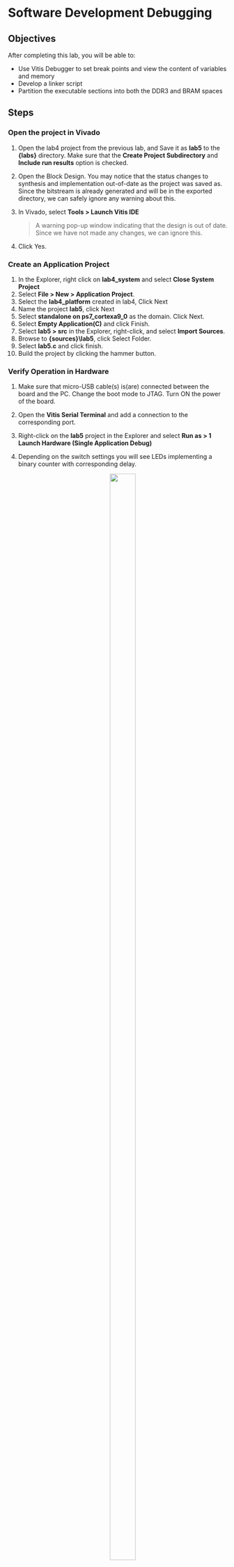 # Software Development Debugging

## Objectives
After completing this lab, you will be able to:
* Use Vitis Debugger to set break points and view the content of variables and memory
* Develop a linker script
* Partition the executable sections into both the DDR3 and BRAM spaces
## Steps

### Open the project in Vivado

1.	Open the lab4 project from the previous lab, and Save it as **lab5** to the **{labs}** directory. Make sure that the **Create Project Subdirectory** and **Include run results** option is checked.

2.	Open the Block Design. You may notice that the status changes to synthesis and implementation out-of-date as the project was saved as. Since the bitstream is already generated and will be in the exported directory, we can safely ignore any warning about this.

3.	In Vivado, select **Tools > Launch Vitis IDE**

    >A warning pop-up window indicating that the design is out of date. Since we have not made any changes, we can ignore this.

4.	Click Yes.

### Create an Application Project

1.	In the Explorer, right click on **lab4_system** and select **Close System Project**
1.	Select **File > New > Application Project**.
1.  Select the **lab4_platform** created in lab4, Click Next
1.	Name the project **lab5**, click Next
1.  Select **standalone on ps7_cortexa9_0** as the domain. Click Next.
1.	Select **Empty Application(C)** and click Finish.
1.	Select **lab5 > src** in the Explorer, right-click, and select **Import Sources**.
1.	Browse to **{sources}\lab5**, click Select Folder.
1.  Select **lab5.c** and click finish.
1.  Build the project by clicking the hammer button.

### Verify Operation in Hardware

1.	Make sure that micro-USB cable(s) is(are) connected between the board and the PC. Change the boot mode to JTAG. Turn ON the power of the board.
1. Open the **Vitis Serial Terminal** and add a connection to the corresponding port.
2. Right-click on the **lab5** project in the Explorer and select **Run as > 1 Launch Hardware (Single Application Debug)**
3. Depending on the switch settings you will see LEDs implementing a binary counter with corresponding delay.
    <p align="center">
    <img src ="pics/lab5/7_termop.jpg" width="35%" height="80%"/>
    </p>
    <p align = "center">
    <i> Terminal window output </i>
    </p>

    > Note: Setting the DIP switches and push buttons will change the results displayed. Flip the DIP switches and verify that the LEDs light with corresponding delay according to the switch settings. Also notice in the Terminal window, the previous and current switch settings are displayed whenever you flip switches.

### Launch Debugger


1.	Right-click on the **lab5** project in the Explorer and select **Debug as > 1 Launch Hardware (Single Application Debug)**. Click OK to relaunch the session if prompted.

3.	Double-click in the left margin to set a breakpoint on various lines in *lab5.c* shown below. A breakpoint has been set when a “tick” and blue circle appear in the left margin beside the line when the breakpoint was set. (The line numbers may be slightly different in your file.)

     The **first** breakpoint is where count is initialized to 0.  The **second** breakpoint is to catch if the timer initialization fails. The **third** breakpoint is when the program is about to read the dip switch settings.  The **fourth** breakpoint is when the program is about to terminate due to pressing of center push button. The **fifth** breakpoint is when the timer has expired and about to write to LED.

    <p align="center">
    <img src ="pics/lab5/8_bp.jpg" width="80%"  height="80%"/>
    </p>
    <p align="center">
    <img src ="pics/lab5/9_bp.jpg" width="80%"  height="80%"/>
    </p>
    <p align = "center">
    <i>Setting breakpoints</i>
    </p>

4.	Click on the **Resume** button or press **F8** to continue executing the program up until the first breakpoint is reached.

    In the _Variables_ tab you will notice that the count variable may have value other than 0.
5.	Click on the **Step Over** button or press **F6** to execute one statement. As you do step over, you will notice that the count variable value changed to 0.
6.	Click on the **Resume** button again and you will see that several lines of the code are executed and the execution is suspended at the third breakpoint. The second breakpoint is skipped.  This is due to successful timer initialization.
7.	Click on the **Step Over (F6)** button to execute one statement. As you do step over, you will notice that the **dip_check_prev** variable value changed to a value depending on the switch settings on your board.
8.	Click on the memory tab.  If you do not see it, go to **Window > Show View > Memory**.
9.	Click the plus sign to add a **Memory Monitor**

    <p align="center">
    <img src ="pics/lab5/cmemlocn.jpg" width="50%"  height="80%"/>
    </p>
    <p align = "center">
    <i>Monitor memory location</i>
    </p>

10.	Enter the address for the private counter load register (_0xF8F00600_), and click OK.

    <p align="center">
    <img src ="pics/lab5/dmonitormem.jpg" width="30%"  height="80%"/>
    </p>
    <p align = "center">
    <i>Monitoring a Memory Address</i>
    </p>

    You can find the address by looking at the _xparameters.h_ file entry to get the base address (```# XPAR_PS7XPAR_PS7_SCUTIMER_0_BASEADDR1``` ), and find the load offset double-clicking on the xscutimer.h in the outline window followed by double-clicking on the *xscutimer_hw.h* and then selecting **XSCUTIMER_LOAD_OFFSET**.


11.	Make sure the DIP Switches are **not** set to “0000” and click on the **Step Over** button to execute one statement which will load the timer register.

    Notice that the address 0xF8F00604 has become red colored as the content has changed. Verify that the content is same as the value: **dip_check_prev*32500000**. You will see hexadecimal equivalent (displaying bytes in the order 0 -> 3).

    >E.g. for dip_check_prev = 1; the value is 0x01EFE920; (reversed: 0x20E9EF01)
12.	Click on the **Resume** button to continue execution of the program. The program will stop at the writing to the LED port (skipping fourth breakpoint as center push button as has not occurred).

    Notice that the value of the counter register is changed from the previous one as the timer was started and the countdown had begun.
13.	Click on the **Step Over** button to execute one statement which will write to the LED port and which should turn OFF the LEDs as the count=0.
14.	Double-click on the **fifth** breakpoint, the one that writes to the LED port, so the program can execute freely.
15.	Click on the **Resume** button to continue execution of the program. This time it will continuously run the program changing LED lit pattern at the switch setting rate.
16.	Flip the switches to change the delay and observe the effect.
17.	Press a push button and observe that the program suspends at the fourth breakpoint.  The timer register content as well as the **control register** (offset 0x08) is red as the counter value had changed and the control register value changed due to timer stop function call. (In the Memory monitor, you may need to right click on the address that is being monitored and click Reset to refresh the memory view.)
18.	Terminate the session by clicking on the **Terminate** button.

### Generate Linker Script
1. Go back to **Design** perspecive.
1. Right click on **lab5_system > lab5** from the Explorer and click **Generate Linker Script**. Note that all four major sections, code, data, stack and heap are to be assigned to BRAM controller.
1. In the Basic Tab change the Code and Data sections to **ps7_ddr_0**, leaving the Heap and Stack in **axi_bram_ctrl_0_Mem0** and click **Generate**, and click **Yes** to overwrite.
    <p align="center">
    <img src ="pics/lab4/6_bram.jpg" width="80%"  height="80%"/>
    </p>
    <p align = "center">
    <i>Generate linker script</i>
    </p>
1. **Rebuild** the project.
1. Right click on **lab5_system > lab5** from the Explorer and click **Run as > 1 Launch Hardware (Single Application Debug)**. Click **Yes** if prompted to relaunch the session.
    >Observe the Vitis Serial Terminal window as the program executes. Play with dip switches and observe the LEDs. Notice that the system is relatively slow in displaying the message and the LED blinks much slower as the stack and heap are from a non-cached BRAM memory.
1. When finished, click on the Terminate button in the Console tab.
19.	**Exit** Vitis and Vivado.
20.	**Power OFF** the board.

## Conclusion

This lab led you through developing software that utilized CPU’s private timer function calls and achieved the desired functionality.  You verified the functionality in hardware. Additionally, you used the Vitis debugger to view the content of variables and memory, and stepped through various part of the code. If needed, you can use a linker script to target various segments in various memories. When the application is too big to fit in the internal BRAM, you can download the application in external memory and then execute the program.


------------------------------------------------------
<p align="center">Copyright&copy; 2022, Advanced Micro Devices, Inc.</p>